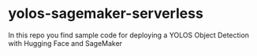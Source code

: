 # yolos-sagemaker-serverless
In this repo you find sample code for deploying a YOLOS Object Detection with Hugging Face and SageMaker
